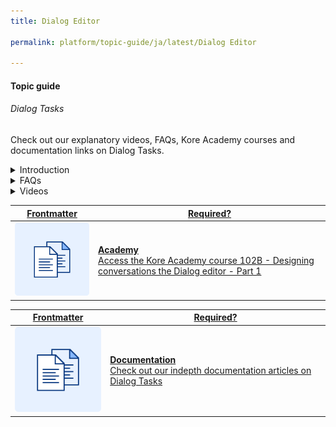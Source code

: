 ```yaml
---
title: Dialog Editor

permalink: platform/topic-guide/ja/latest/Dialog Editor

---
```

#### Topic guide
###### Dialog Tasks

  Check out our explanatory videos, FAQs, Kore Academy courses and documentation links on Dialog Tasks.

<details class="introduction-video">
  <summary>Introduction
  </summary>
  
   [![Introduction to Dialog Tasks](https://i.vimeocdn.com/video/873029368-78a366b9407757e066a37718d766be53d3cb90d7f27708590ca16a1400e95b89-d?mw=1300&mh=975&q=70)](https://drive.google.com/file/d/1H_ftFzlqxafj0lRx-xxOIhm6kXyB8lbo/preview)

  ##### Introduction to Dialog Tasks
  Watch this short video on the basics of building dialog tasks within a conversation flow

</details>

<details>
  <summary>FAQs
  </summary>

  <a class="doc-link" target="_blank" href="https://developer.kore.ai/docs/bots/bot-builder-tool/dialog-task/dialog-tasks/#creating-a-dialog-task">
 
  How to create a Dialog task?

</a>
  
  <a class="doc-link" target="_blank" href="https://developer.kore.ai/docs/bots/chatbot-overview/nlp-guide/#Intent_Detection">
 
  How to train intents?

</a>

<a class="doc-link" target="_blank" href="https://developer.kore.ai/docs/bots/bot-builder-tool/dialog-task/dialog-tasks/">
 
  How to use Dialog Builder?

</a>


<a class="doc-link" target="_blank" href="https://developer.kore.ai/docs/bots/bot-builder-tool/dialog-task/nodes-transitions/#Node_Types">

  What are nodes and how to use them?

</a>

<a class="doc-link" target="_blank" href="https://developer.kore.ai/docs/bots/bot-builder-tool/dialog-task/nodes-transitions/#Component_Transitions">

 How to use transitions?

</a>

<a class="doc-link" target="_blank" href="https://developer.kore.ai/docs/bots/bot-builder-tool/dialog-task/prompt-editor/">

How to define bot messages and prompts?

</a>

<a class="doc-link" target="_blank" href="https://developer.kore.ai/docs/bots/bot-builder-tool/dialog-task/managing-dialogs/">

  How to Manage Dialog Components?

</a>

<a class="doc-link" target="_blank" href="https://developer.kore.ai/docs/bots/bot-builder-tool/dialog-task/working-with-the-web-hook-node/">

  How to use a Webhook node?

</a>

<a class="doc-link" target="_blank" href="https://developer.kore.ai/docs/bots/bot-builder-tool/dialog-task/working-with-the-agent-transfer-node/">

How do I transfer to an Human Agent?

</a>
  
<a class="doc-link" target="_blank" href="https://developer.kore.ai/docs/bots/how-tos/intent-scoping-using-group-node/">

Get Started with Conversation Driven Dialog Builder

</a>


</details>

<details >
  <summary>Videos
  </summary>

   <details-video>
   
   [![Introduction to Dialog Tasks](https://i.vimeocdn.com/video/873029368-78a366b9407757e066a37718d766be53d3cb90d7f27708590ca16a1400e95b89-d?mw=1300&mh=975&q=70)](https://drive.google.com/file/d/1H_ftFzlqxafj0lRx-xxOIhm6kXyB8lbo/preview)

  ##### Introduction to Dialog Tasks
 Watch this short video on the basics of building dialog tasks within a conversation flow
   </details-video>

  
</details>

<a class="doc-link" target="_blank" href="https://academy.kore.ai/Public/?li=4w49d3WBc7Rte5V%2bXBWrKA%3d%3d">
 

| Frontmatter | Required? |
|-------------|-------------|
| ![alt text](images/docIcon.svg "Title") | **Academy**  <br /> Access the Kore Academy course 102B - Designing conversations the Dialog editor - Part 1 | 


</a>


<a class="doc-link" target="_blank" href="https://developer.kore.ai/docs/bots/bot-builder-tool/dialog-task/dialog-tasks/">
 

| Frontmatter | Required? |
|-------------|-------------|
| ![alt text](images/docIcon.svg "Title") | **Documentation**  <br /> Check out our indepth documentation articles on Dialog Tasks | 


</a>
